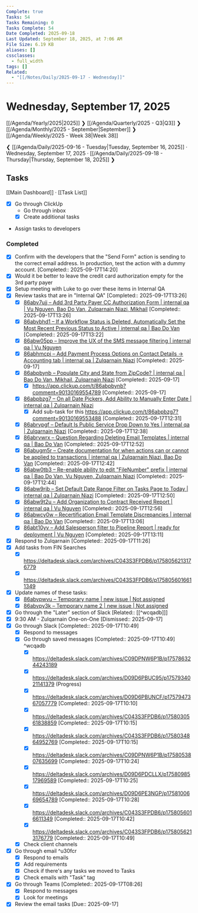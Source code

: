 ```yaml
---
Complete: true
Tasks: 54
Tasks Remaining: 0
Tasks Complete: 54
Date Completed: 2025-09-18
Last Updated: September 18, 2025, at 7:06 AM
File Size: 6.19 KB
aliases: []
cssclasses:
  - full_width
tags: []
Related:
  - "[[/Notes/Daily/2025-09-17 - Wednesday]]"
---
```

# Wednesday, September 17, 2025

[[/Agenda/Yearly/2025|2025]] ❯ [[/Agenda/Quarterly/2025 - Q3|Q3]] ❯ [[/Agenda/Monthly/2025 - September|September]] ❯ [[/Agenda/Weekly/2025 - Week 38|Week 38]]

❮ [[/Agenda/Daily/2025-09-16 - Tuesday|Tuesday, September 16, 2025]] · Wednesday, September 17, 2025 · [[/Agenda/Daily/2025-09-18 - Thursday|Thursday, September 18, 2025]] ❯

## Tasks

[[Main Dashboard]] · [[Task List]]


- [x] Go through ClickUp
    - Go through inbox
    - [x] Create additional tasks
- Assign tasks to developers

### Completed

- [x] Confirm with the developers that the "Send Form" action is sending to the correct email address. In production, test the action with a dummy account. [Completed:: 2025-09-17T14:20]
- [x] Would it be better to leave the credit card authorization empty for the 3rd party payer
- [x] Setup meeting with Luke to go over these items in Internal QA
- [x] Review tasks that are in "Internal QA" [Completed:: 2025-09-17T13:26]
    - [x] [86abv7ujj – Add 3rd Party Payer CC Authorization Form | internal qa | Vu Nguyen, Bao Do Van, Zulqarnain Niazi, Mikhail](https://app.clickup.com/t/86abv7ujj) [Completed:: 2025-09-17T13:26]
    - [x] [86abvbhd1 – If a Workflow Status is Deleted, Automatically Set the Most Recent Previous Status to Active | internal qa | Bao Do Van](https://app.clickup.com/t/86abvbhd1) [Completed:: 2025-09-17T13:22]
    - [x] [86abw05pp – Improve the UX of the SMS message filtering | internal qa | Vu Nguyen](https://app.clickup.com/t/86abw05pp)
    - [x] [86abhmcpj – Add Payment Process Options on Contact Details -> Accounting tab | internal qa | Zulqarnain Niazi](https://app.clickup.com/t/86abhmcpj) [Completed:: 2025-09-17]
    - [x] [86abpbynb – Populate City and State from ZipCode? | internal qa | Bao Do Van, Mikhail, Zulqarnain Niazi](https://app.clickup.com/t/86abpbynb) [Completed:: 2025-09-17]
        - [x] https://app.clickup.com/t/86abpbynb?comment=90130169554789 [Completed:: 2025-09-17]
    - [x] [86abpbzg7 – On all Date Pickers, Add Ability to Manually Enter Date | internal qa | Zulqarnain Niazi](https://app.clickup.com/t/86abpbzg7)
        - [x] Add sub-task for this https://app.clickup.com/t/86abpbzg7?comment=90130169553488 [Completed:: 2025-09-17T12:31]
    - [x] [86abrvpgf – Default Is Public Service Drop Down to Yes | internal qa | Zulqarnain Niazi](https://app.clickup.com/t/86abrvpgf) [Completed:: 2025-09-17T12:38]
    - [x] [86abrvwrx – Question Regarding Deleting Email Templates | internal qa | Bao Do Van](https://app.clickup.com/t/86abrvwrx) [Completed:: 2025-09-17T12:52]
    - [x] [86abugm5r – Create documentation for when actions can or cannot be applied to transactions | internal qa | Zulqarnain Niazi, Bao Do Van](https://app.clickup.com/t/86abugm5r) [Completed:: 2025-09-17T12:42]
    - [x] [86abw0tb3 – Re-enable ability to edit "FileNumber" prefix | internal qa | Bao Do Van, Vu Nguyen, Zulqarnain Niazi](https://app.clickup.com/t/86abw0tb3) [Completed:: 2025-09-17T12:44]
    - [x] [86abw9rjb – Set Default Date Range Filter on Tasks Page to Today | internal qa | Zulqarnain Niazi](https://app.clickup.com/t/86abw9rjb) [Completed:: 2025-09-17T12:50]
    - [x] [86abw9t2u – Add Organization to Contract Received Report | internal qa | Vu Nguyen](https://app.clickup.com/t/86abw9t2u) [Completed:: 2025-09-17T12:56]
    - [x] [86abwcy0w – Recertification Email Template Discrepancies | internal qa | Bao Do Van](https://app.clickup.com/t/86abwcy0w) [Completed:: 2025-09-17T13:06]
    - [x] [86abt10yv – Add Salesperson filter to Pipeline Report | ready for deployment | Vu Nguyen](https://app.clickup.com/t/86abt10yv) [Completed:: 2025-09-17T13:11]
- [x] Respond to Zulqarnain [Completed:: 2025-09-17T11:26]
- [x] Add tasks from FIN Searches
    - [x] https://deltadesk.slack.com/archives/C043S3FPDB6/p1758056213176779
    - [x] https://deltadesk.slack.com/archives/C043S3FPDB6/p1758056016611349
- [x] Update names of these tasks:
    - [x] [86abvpwvu – Temporary name | new issue | Not assigned](https://app.clickup.com/t/86abvpwvu)
    - [x] [86abvpy3k – Temporary name 2 | new issue | Not assigned](https://app.clickup.com/t/86abvpy3k)
- [x] Go through the "Later" section of Slack [Related:: [[^wcqadb]]]
- [x] 9:30 AM - Zulqarnain One-on-One [Dismissed:: 2025-09-17]
- [x] Go through Slack [Completed:: 2025-09-17T10:49]
    - [x] Respond to messages
    - [x] Go through saved messages [Completed:: 2025-09-17T10:49] ^wcqadb
        - [x] https://deltadesk.slack.com/archives/C09DPNW6P1B/p1757863244243189
        - [x] https://deltadesk.slack.com/archives/D09D6PBUC95/p1757934021141379 (Progress)
        - [x] https://deltadesk.slack.com/archives/D09D6PBUNCF/p1757947367057779 [Completed:: 2025-09-17T10:10]
        - [x] https://deltadesk.slack.com/archives/C043S3FPDB6/p1758030561838859 [Completed:: 2025-09-17T10:15]
        - [x] https://deltadesk.slack.com/archives/C043S3FPDB6/p1758034864952769 [Completed:: 2025-09-17T10:15]
        - [x] https://deltadesk.slack.com/archives/C09DPNW6P1B/p1758053807635699 [Completed:: 2025-09-17T10:24]
        - [x] https://deltadesk.slack.com/archives/D09D6PDCLLX/p1758098517969589 [Completed:: 2025-09-17T10:25]
        - [x] https://deltadesk.slack.com/archives/D09D6PE3NGP/p1758100669654789 [Completed:: 2025-09-17T10:28]
        - [x] https://deltadesk.slack.com/archives/C043S3FPDB6/p1758056016611349 [Completed:: 2025-09-17T10:42]
        - [x] https://deltadesk.slack.com/archives/C043S3FPDB6/p1758056213176779 [Completed:: 2025-09-17T10:49]
    - [x] Check client channels
- [x] Go through email ^u30fcr
    - [x] Respond to emails
    - [x] Add requirements
    - [x] Check if there's any tasks we moved to Tasks
    - [x] Check emails with "Task" tag
- [x] Go through Teams [Completed:: 2025-09-17T08:26]
    - [x] Respond to messages
    - [x] Look for meetings
- [x] Review the email tasks [Due:: 2025-09-17]
